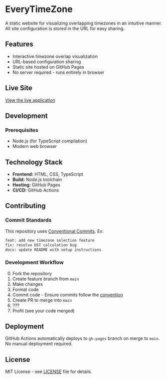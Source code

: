 # EveryTimeZone
A static website for visualizing overlapping timezones in an intuitive manner. All site configuration is stored in the URL for easy sharing.

## Features

- Interactive timezone overlap visualization
- URL-based configuration sharing
- Static site hosted on GitHub Pages
- No server required - runs entirely in browser

## Live Site

[View the live application](https://EveryTimeZone.net)

## Development

### Prerequisites
- Node.js (for TypeScript compilation)
- Modern web browser

## Technology Stack

- **Frontend:** HTML, CSS, TypeScript
- **Build:** Node.js toolchain
- **Hosting:** GitHub Pages
- **CI/CD:** GitHub Actions

## Contributing

### Commit Standards
This repository uses [Conventional Commits](https://www.conventionalcommits.org/en/v1.0.0/#specification). Ex:
```bash
feat: add new timezone selection feature
fix: resolve DST calculation bug
docs: update README with setup instructions
```

### Development Workflow
0. Fork the repository
1. Create feature branch from `main`
2. Make changes
3. Format code
4. Commit code - Ensure commits follow the [convention](https://www.conventionalcommits.org/en/v1.0.0/#specification)
5. Create PR to merge into `main`
6. ???
7. Profit (see your code merged)


## Deployment

GitHub Actions automatically deploys to `gh-pages` branch on merge to `main`. No manual deployment required.

## License
MIT License - see [LICENSE](LICENSE) file for details.

